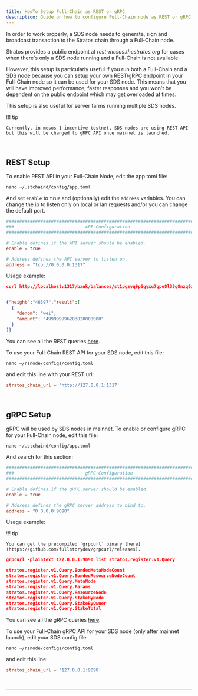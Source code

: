 ```yaml
---
title: HowTo Setup Full-Chain as REST or gRPC
description: Guide on how to configure Full-Chain node as REST or gRPC server.
---
```


In order to work properly, a SDS node needs to generate, sign and broadcast transaction to the Stratos chain through a Full-Chain node.

Stratos provides a public endpoint at _rest-mesos.thestratos.org_ for cases when there's only a SDS node running and a Full-Chain is not available.

However, this setup is particularly useful if you run both a Full-Chain and a SDS node because you can setup your own REST/gRPC endpoint in your Full-Chain node so it can be used for your SDS node. This means that you will have improved performance, faster responses and you won't be dependent on the public endpoint which may get overloaded at times.

This setup is also useful for server farms running multiple SDS nodes.

!!! tip

    Currently, in mesos-1 incentive testnet, SDS nodes are using REST API but this will be changed to gRPC API once mainnet is launched.

<br>

## REST Setup

To enable REST API in your Full-Chain Node, edit the app.toml file:

```shell
nano ~/.stchaind/config/app.toml
```

And set `enable` to `true` and (optionally) edit the `address` variables. You can change the ip to listen only on local or lan requests and/or you can change the default port.

```toml
###############################################################################
###                           API Configuration                             ###
###############################################################################

# Enable defines if the API server should be enabled.
enable = true

# Address defines the API server to listen on.
address = "tcp://0.0.0.0:1317"
``` 

Usage example:

```json
curl http://localhost:1317/bank/balances/st1pgzvq9p5gyxu7gpe8l33g8nzq0xsfyeaeww3ru


{"height":"46397","result":[
  {
    "denom": "wei",
    "amount": "499999996283820000000"
  }
]}
```

You can see all the REST queries [here](../stratos-chain-rest-apis).

To use your Full-Chain REST API for your SDS node, edit this file:

```shell
nano ~/rsnode/configs/config.toml
```

and edit this line with your REST url:

```toml
stratos_chain_url = 'http://127.0.0.1:1317'
```


<br>

## gRPC Setup

gRPC will be used by SDS nodes in mainnet. To enable or configure gRPC for your Full-Chain node, edit this file:

```shell
nano ~/.stchaind/config/app.toml
```

And search for this section:

```toml
###############################################################################
###                           gRPC Configuration                            ###
###############################################################################

# Enable defines if the gRPC server should be enabled.
enable = true

# Address defines the gRPC server address to bind to.
address = "0.0.0.0:9090"
```

Usage example:

!!! tip

    You can get the precompiled `grpcurl` binary [here](https://github.com/fullstorydev/grpcurl/releases).


```json
grpcurl -plaintext 127.0.0.1:9090 list stratos.register.v1.Query

stratos.register.v1.Query.BondedMetaNodeCount
stratos.register.v1.Query.BondedResourceNodeCount
stratos.register.v1.Query.MetaNode
stratos.register.v1.Query.Params
stratos.register.v1.Query.ResourceNode
stratos.register.v1.Query.StakeByNode
stratos.register.v1.Query.StakeByOwner
stratos.register.v1.Query.StakeTotal
```

You can see all the gRPC queries [here](../stratos-chain-grpc-queries).

To use your Full-Chain gRPC API for your SDS node (only after mainnet launch), edit your SDS config file:

```shell
nano ~/rsnode/configs/config.toml
```

and edit this line:

```toml
stratos_chain_url = '127.0.0.1:9090'
```

<br>

---

<br>